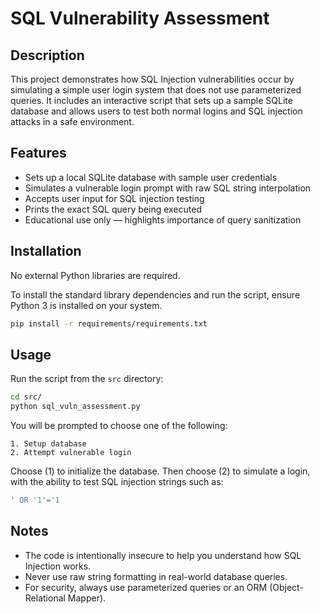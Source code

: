 # SQL Vulnerability Assessment

## Description
This project demonstrates how SQL Injection vulnerabilities occur by simulating a simple user login system that does not use parameterized queries. It includes an interactive script that sets up a sample SQLite database and allows users to test both normal logins and SQL injection attacks in a safe environment.

## Features
- Sets up a local SQLite database with sample user credentials
- Simulates a vulnerable login prompt with raw SQL string interpolation
- Accepts user input for SQL injection testing
- Prints the exact SQL query being executed
- Educational use only — highlights importance of query sanitization

## Installation
No external Python libraries are required.

To install the standard library dependencies and run the script, ensure Python 3 is installed on your system.

```bash
pip install -r requirements/requirements.txt
```

## Usage

Run the script from the `src` directory:

```bash
cd src/
python sql_vuln_assessment.py
```

You will be prompted to choose one of the following:

```
1. Setup database
2. Attempt vulnerable login
```

Choose (1) to initialize the database. Then choose (2) to simulate a login, with the ability to test SQL injection strings such as:

```sql
' OR '1'='1
```

## Notes
- The code is intentionally insecure to help you understand how SQL Injection works.
- Never use raw string formatting in real-world database queries.
- For security, always use parameterized queries or an ORM (Object-Relational Mapper).
